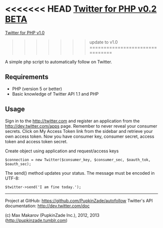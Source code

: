 <<<<<<< HEAD
[Twitter for PHP v0.2 BETA](https://github.com/PupkinZade/autofollow)
=======
[Twitter for PHP v1.0](https://github.com/PupkinZade/autofollow)
>>>>>>> update to v1.0
================================

A simple php script to automatically follow on Twitter.


Requirements
------------
- PHP (version 5 or better)
- Basic knowledge of Twitter API 1.1 and PHP 

 


Usage
-----
Sign in to the http://twitter.com and register an application from the http://dev.twitter.com/apps page. Remember
to never reveal your consumer secrets. Click on My Access Token link from the sidebar and retrieve your own access
token. Now you have consumer key, consumer secret, access token and access token secret.

Create object using application and request/access keys

	$connection = new Twitter($consumer_key, $consumer_sec, $oauth_tok, $oauth_sec);

The send() method updates your status. The message must be encoded in UTF-8:

	$twitter->send('I am fine today.');



-----
Project at GitHub: https://github.com/PupkinZade/autofollow
Twitter's API documentation: http://dev.twitter.com/doc

(c) Max Makarov (PupkinZade Inc.), 2012, 2013 (http://pupkinzade.tumblr.com)
